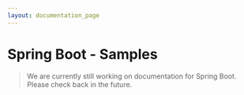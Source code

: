 ```yaml
---
layout: documentation_page
---
```

# Spring Boot - Samples

> We are currently still working on documentation for Spring Boot. Please check back
> in the future.